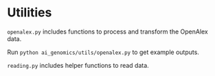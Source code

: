 # Utilities

`openalex.py` includes functions to process and transform the OpenAlex data. 

Run `python ai_genomics/utils/openalex.py` to get example outputs.

`reading.py` includes helper functions to read data.
